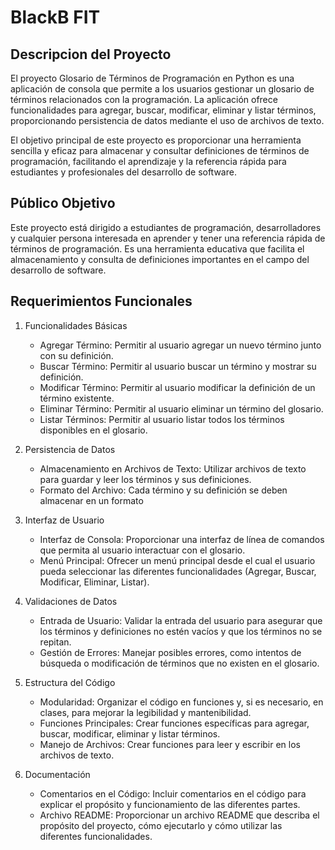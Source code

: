 # BlackB FIT

## Descripcion del Proyecto
El proyecto Glosario de Términos de Programación en Python es una aplicación de consola que permite a los usuarios gestionar un glosario de términos relacionados con la programación. La aplicación ofrece funcionalidades para agregar, buscar, modificar, eliminar y listar términos, proporcionando persistencia de datos mediante el uso de archivos de texto.

El objetivo principal de este proyecto es proporcionar una herramienta sencilla y eficaz para almacenar y consultar definiciones de términos de programación, facilitando el aprendizaje y la referencia rápida para estudiantes y profesionales del desarrollo de software.

## Público Objetivo
Este proyecto está dirigido a estudiantes de programación, desarrolladores y cualquier persona interesada en aprender y tener una referencia rápida de términos de programación. Es una herramienta educativa que facilita el almacenamiento y consulta de definiciones importantes en el campo del desarrollo de software.

## Requerimientos Funcionales
1. Funcionalidades Básicas
    - Agregar Término: Permitir al usuario agregar un nuevo término junto con su definición.
    - Buscar Término: Permitir al usuario buscar un término y mostrar su definición.
    - Modificar Término: Permitir al usuario modificar la definición de un término existente.
    - Eliminar Término: Permitir al usuario eliminar un término del glosario.
    - Listar Términos: Permitir al usuario listar todos los términos disponibles en el glosario.

2. Persistencia de Datos
    - Almacenamiento en Archivos de Texto: Utilizar archivos de texto para guardar y leer los términos y sus definiciones.
    - Formato del Archivo: Cada término y su definición se deben almacenar en un formato
3. Interfaz de Usuario
    - Interfaz de Consola: Proporcionar una interfaz de línea de comandos que permita al usuario interactuar con el glosario.
    - Menú Principal: Ofrecer un menú principal desde el cual el usuario pueda seleccionar las diferentes funcionalidades (Agregar, Buscar, Modificar, Eliminar, Listar).
4.  Validaciones de Datos
    - Entrada de Usuario: Validar la entrada del usuario para asegurar que los términos y definiciones no estén vacíos y que los términos no se repitan.
    - Gestión de Errores: Manejar posibles errores, como intentos de búsqueda o modificación de términos que no existen en el glosario.
5.  Estructura del Código
    - Modularidad: Organizar el código en funciones y, si es necesario, en clases, para mejorar la legibilidad y mantenibilidad.
    - Funciones Principales: Crear funciones específicas para agregar, buscar, modificar, eliminar y listar términos.
    - Manejo de Archivos: Crear funciones para leer y escribir en los archivos de texto.
6.  Documentación
    - Comentarios en el Código: Incluir comentarios en el código para explicar el propósito y funcionamiento de las diferentes partes.
    - Archivo README: Proporcionar un archivo README que describa el propósito del proyecto, cómo ejecutarlo y cómo utilizar las diferentes funcionalidades.